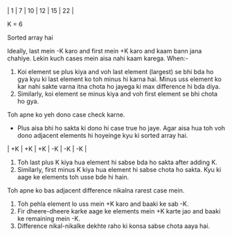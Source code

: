| 1 | 7 | 10 | 12 | 15 | 22 |

K = 6

Sorted array hai

Ideally, last mein -K karo and first mein +K karo and kaam bann jana chahiye.
Lekin kuch cases mein aisa nahi kaam karega. When:-
1. Koi element se plus kiya and voh last element (largest) se bhi bda ho gya kyu ki last element ko toh minus hi karna hai. Minus uss element ko kar nahi sakte varna itna chota ho jayega ki max difference hi bda diya.
2. Similarly, koi element se minus kiya and voh first element se bhi chota ho gya.

Toh apne ko yeh dono case check karne.

* Plus aisa bhi ho sakta ki dono hi case true ho jaye.
Agar aisa hua toh voh dono adjacent elements hi hoyeinge kyu ki sorted array hai.

| +K | +K | +K | -K | -K | -K |

1. Toh last plus K kiya hua element hi sabse bda ho sakta after adding K.
2. Similarly, first minus K kiya hua element hi sabse chota ho sakta. Kyu ki aage ke elements toh usse bde hi hain.

Toh apne ko bas adjacent difference nikalna rarest case mein.

1. Toh pehla element lo uss mein +K karo and baaki ke sab -K.
2. Fir dheere-dheere karke aage ke elements mein +K karte jao and baaki ke remaining mein -K.
3. Difference nikal-nikalke dekhte raho ki konsa sabse chota aaya hai.
